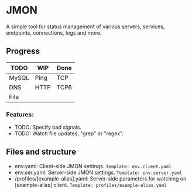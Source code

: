 # JMON
A simple tool for status management of various servers, services, endpoints, connections, logs and more.


## Progress
| TODO   |  WIP   | Done   |
| ------ | ------ | ------ |
| MySQL  | Ping   | TCP    |
| DNS    | HTTP   | TCP6   |
| File   |        |        |

### Features:
- TODO: Specify bad signals.
- TODO: Watch file updates, "grep" or "regex".

## Files and structure
- env.yaml: Client-side JMON settings. `Template: env.client.yaml`
- env.ser.yaml: Server-side JMON settings. `Template: env.server.yaml`
- /profiles/[example-alias].yaml: Server-side parameters for watching on [example-alias] client. `Template: profiles/example-alias.yaml`